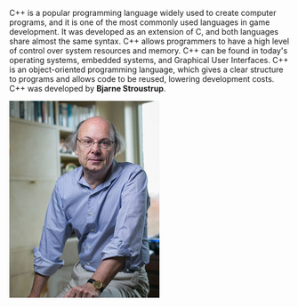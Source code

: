 C++ is a popular programming language widely used to create computer programs, and it is one of the most commonly used languages in game development. It was developed as an extension of C, and both languages share almost the same syntax. C++ allows programmers to have a high level of control over system resources and memory. C++ can be found in today's operating systems, embedded systems, and Graphical User Interfaces. C++ is an object-oriented programming language, which gives a clear structure to programs and allows code to be reused, lowering development costs. C++ was developed by **Bjarne Stroustrup**.

![Bjarne Stroustrup](../images/Bjarne2018.jpg)


